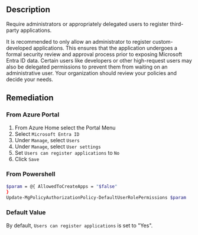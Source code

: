 ## Description

Require administrators or appropriately delegated users to register third-party applications.

It is recommended to only allow an administrator to register custom-developed applications. This ensures that the application undergoes a formal security review and approval process prior to exposing Microsoft Entra ID data. Certain users like developers or other high-request users may also be delegated permissions to prevent them from waiting on an administrative user. Your organization should review your policies and decide your needs.

## Remediation

### From Azure Portal

1. From Azure Home select the Portal Menu
2. Select `Microsoft Entra ID`
3. Under `Manage`, select `Users`
4. Under `Manage`, select `User settings`
5. Set `Users can register applications` to `No`
6. Click `Save`

### From Powershell

```bash
$param = @{ AllowedToCreateApps = "$false" 
}
Update-MgPolicyAuthorizationPolicy-DefaultUserRolePermissions $param
```

### Default Value

By default, `Users can register applications` is set to "Yes".
